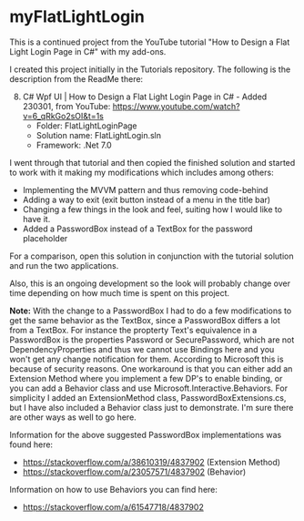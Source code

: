 # myFlatLightLogin
This is a continued project from the YouTube tutorial "How to Design a Flat Light Login Page in C#" with my add-ons. 

I created this project initially in the Tutorials repository. The following is the description from the ReadMe there:

8. C# Wpf UI | How to Design a Flat Light Login Page in C# - Added 230301, from YouTube: https://www.youtube.com/watch?v=6_qRkGo2sOI&t=1s 
	- Folder: FlatLightLoginPage
	- Solution name: FlatLightLogin.sln
	- Framework: .Net 7.0

I went through that tutorial and then copied the finished solution and started to work with it making my modifications which includes among others:
  - Implementing the MVVM pattern and thus removing code-behind
  - Adding a way to exit (exit button instead of a menu in the title bar)
  - Changing a few things in the look and feel, suiting how I would like to have it. 
  - Added a PasswordBox instead of a TextBox for the password placeholder

For a comparison, open this solution in conjunction with the tutorial solution and run the two applications. 

Also, this is an ongoing development so the look will probably change over time depending on how much time is spent on this project. 
	
**Note:** With the change to a PasswordBox I had to do a few modifications to get the same behavior as the TextBox, since a PasswordBox differs a lot from a TextBox. For instance the propterty Text's equivalence in a PasswordBox is the properties Password or SecurePassword, which are not DependencyProperties and thus we cannot use Bindings here and you won't get any change notification for them. According to Microsoft this is because of security reasons. One workaround is that you can either add an Extension Method where you implement a few DP's to enable binding, or you can add a Behavior class and use Microsoft.Interactive.Behaviors. For simplicity I added an ExtensionMethod class, PasswordBoxExtensions.cs, but I have also included a Behavior class just to demonstrate. I'm sure there are other ways as well to go here. 

Information for the above suggested PasswordBox implementations was found here:

- https://stackoverflow.com/a/38610319/4837902 (Extension Method)
- https://stackoverflow.com/a/23057571/4837902 (Behavior)

Information on how to use Behaviors you can find here:

- https://stackoverflow.com/a/61547718/4837902 
